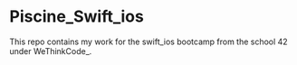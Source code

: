 # Piscine_Swift_ios
This repo contains my work for the swift_ios bootcamp from the school 42 under WeThinkCode_.
